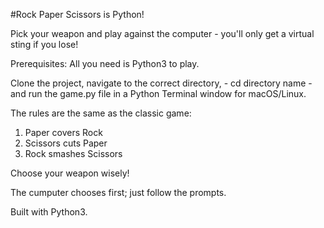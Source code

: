 #Rock Paper Scissors is Python!

Pick your weapon and play against the computer - you'll only get a virtual sting if you lose!

Prerequisites: All you need is Python3 to play.

Clone the project, navigate to the correct directory, - cd directory name - and run the game.py file in a Python Terminal window for macOS/Linux.

The rules are the same as the classic game:
1. Paper covers Rock
2. Scissors cuts Paper
3. Rock smashes Scissors

Choose your weapon wisely!

The cumputer chooses first; just follow the prompts.

Built with Python3.